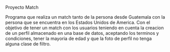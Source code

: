 Proyecto Match

Programa que realiza un match tanto de la persona desde Guatemala con la persona que se encuentra en los Estados Unidos de America. Con el objetivo de tener un match con los usuarios teniendo en cuenta la creacion de un perfil almacenado en una base de datos, aceptando los terminos y condiciones, tener la mayoria de edad y que la foto de perfil no tenga alguna clase de filtro.